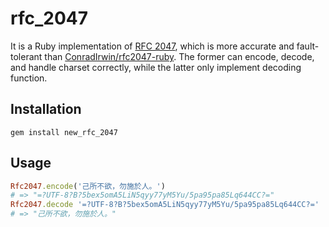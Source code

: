 # rfc_2047

It is a Ruby implementation of [RFC 2047][rfc 2047], which is more accurate and fault-tolerant than [ConradIrwin/rfc2047-ruby](https://github.com/ConradIrwin/rfc2047-ruby). The former can encode, decode, and handle charset correctly, while the latter only implement decoding function.

## Installation

```
gem install new_rfc_2047
```

## Usage

```ruby
Rfc2047.encode('己所不欲，勿施於人。')
# => "=?UTF-8?B?5bex5omA5LiN5qyy77yM5Yu/5pa95pa85Lq644CC?="
Rfc2047.decode '=?UTF-8?B?5bex5omA5LiN5qyy77yM5Yu/5pa95pa85Lq644CC?='
# => "己所不欲，勿施於人。"
```

[rfc 2047]: https://www.ietf.org/rfc/rfc2047.txt
